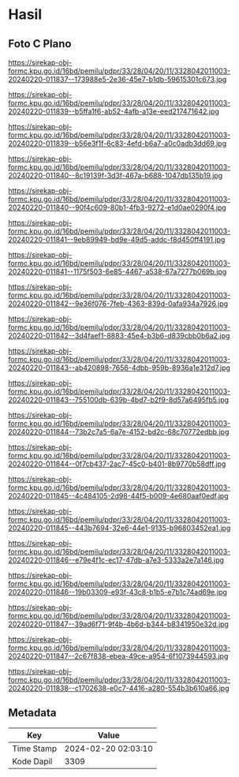 # Hasil

## Foto C Plano

https://sirekap-obj-formc.kpu.go.id/16bd/pemilu/pdpr/33/28/04/20/11/3328042011003-20240220-011837--173988e5-2e36-45e7-b1db-59615301c673.jpg

https://sirekap-obj-formc.kpu.go.id/16bd/pemilu/pdpr/33/28/04/20/11/3328042011003-20240220-011839--b5ffa1f6-ab52-4afb-a13e-eed217471642.jpg

https://sirekap-obj-formc.kpu.go.id/16bd/pemilu/pdpr/33/28/04/20/11/3328042011003-20240220-011839--b56e3f1f-6c83-4efd-b6a7-a0c0adb3dd69.jpg

https://sirekap-obj-formc.kpu.go.id/16bd/pemilu/pdpr/33/28/04/20/11/3328042011003-20240220-011840--8c19139f-3d3f-467a-b688-1047db135b19.jpg

https://sirekap-obj-formc.kpu.go.id/16bd/pemilu/pdpr/33/28/04/20/11/3328042011003-20240220-011840--90f4c609-80b1-4fb3-9272-e1d0ae0290f4.jpg

https://sirekap-obj-formc.kpu.go.id/16bd/pemilu/pdpr/33/28/04/20/11/3328042011003-20240220-011841--9eb89949-bd9e-49d5-addc-f8d450ff4191.jpg

https://sirekap-obj-formc.kpu.go.id/16bd/pemilu/pdpr/33/28/04/20/11/3328042011003-20240220-011841--1175f503-6e85-4467-a538-67a7277b069b.jpg

https://sirekap-obj-formc.kpu.go.id/16bd/pemilu/pdpr/33/28/04/20/11/3328042011003-20240220-011842--9e36f076-7feb-4363-839d-0afa934a7926.jpg

https://sirekap-obj-formc.kpu.go.id/16bd/pemilu/pdpr/33/28/04/20/11/3328042011003-20240220-011842--3d4faef1-8883-45e4-b3b6-d839cbb0b6a2.jpg

https://sirekap-obj-formc.kpu.go.id/16bd/pemilu/pdpr/33/28/04/20/11/3328042011003-20240220-011843--ab420898-7656-4dbb-959b-8936a1e312d7.jpg

https://sirekap-obj-formc.kpu.go.id/16bd/pemilu/pdpr/33/28/04/20/11/3328042011003-20240220-011843--755100db-639b-4bd7-b2f9-8d57a6495fb5.jpg

https://sirekap-obj-formc.kpu.go.id/16bd/pemilu/pdpr/33/28/04/20/11/3328042011003-20240220-011844--73b2c7a5-6a7e-4152-bd2c-68c70772edbb.jpg

https://sirekap-obj-formc.kpu.go.id/16bd/pemilu/pdpr/33/28/04/20/11/3328042011003-20240220-011844--0f7cb437-2ac7-45c0-b401-8b9770b58dff.jpg

https://sirekap-obj-formc.kpu.go.id/16bd/pemilu/pdpr/33/28/04/20/11/3328042011003-20240220-011845--4c484105-2d98-44f5-b009-4e680aaf0edf.jpg

https://sirekap-obj-formc.kpu.go.id/16bd/pemilu/pdpr/33/28/04/20/11/3328042011003-20240220-011845--443b7694-32e6-44e1-9135-b96803452ea1.jpg

https://sirekap-obj-formc.kpu.go.id/16bd/pemilu/pdpr/33/28/04/20/11/3328042011003-20240220-011846--e79e4f1c-ec17-47db-a7e3-5333a2e7a146.jpg

https://sirekap-obj-formc.kpu.go.id/16bd/pemilu/pdpr/33/28/04/20/11/3328042011003-20240220-011846--19b03309-e93f-43c8-b1b5-e7b1c74ad69e.jpg

https://sirekap-obj-formc.kpu.go.id/16bd/pemilu/pdpr/33/28/04/20/11/3328042011003-20240220-011847--39ad6f71-9f4b-4b6d-b344-b8341950e32d.jpg

https://sirekap-obj-formc.kpu.go.id/16bd/pemilu/pdpr/33/28/04/20/11/3328042011003-20240220-011847--2c67f838-ebea-49ce-a954-6f1073944593.jpg

https://sirekap-obj-formc.kpu.go.id/16bd/pemilu/pdpr/33/28/04/20/11/3328042011003-20240220-011838--c1702638-e0c7-4416-a280-554b3b610a66.jpg


## Metadata

| Key        | Value               |
| ---------- | ------------------- |
| Time Stamp | 2024-02-20 02:03:10 |
| Kode Dapil | 3309                |



